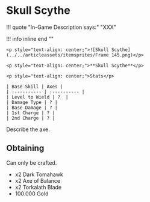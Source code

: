 # Skull Scythe

!!! quote "In-Game Description says:"
    "XXX"

!!! info inline end ""

    <p style="text-align: center;">![Skull Scythe](../../articleassets/itemsprites/Frame 145.png)</p>

    <p style="text-align: center;">**Skull Scythe**</p>

    <p style="text-align: center;">Stats</p>

    | Base Skill | Axes |
    | :---------- | :---------- |
    | Level to Wield | ?  |
    | Damage Type | ? |
    | Base Damage | ? |
    | 1st Charge | ? |
    | 2nd Charge | ? |

Describe the axe.

## Obtaining
Can only be crafted.
* x2 Dark Tomahawk
* x2 Axe of Balance
* x2 Torkalath Blade
* 100.000 Gold